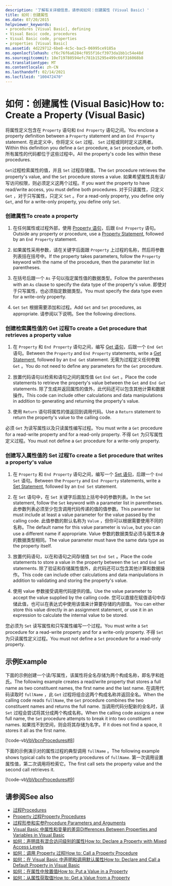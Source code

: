 ```yaml
---
description: '了解有关详细信息，请参阅如何：创建属性 (Visual Basic) '
title: 如何：创建属性
ms.date: 07/20/2015
helpviewer_keywords:
- procedures [Visual Basic], defining
- Visual Basic code, procedures
- Visual Basic code, properties
- properties [Visual Basic]
ms.assetid: 4d229712-6be8-4c5c-bac5-06995ce9185a
ms.openlocfilehash: cf6c76f6a6284cf055f16cf3973da1bb1c54e48d
ms.sourcegitcommit: 10e719780594efc781b15295e499c66f316068b8
ms.translationtype: MT
ms.contentlocale: zh-CN
ms.lasthandoff: 02/14/2021
ms.locfileid: "100472470"
---
```

# <a name="how-to-create-a-property-visual-basic"></a><span data-ttu-id="84ce2-103">如何：创建属性 (Visual Basic)</span><span class="sxs-lookup"><span data-stu-id="84ce2-103">How to: Create a Property (Visual Basic)</span></span>

<span data-ttu-id="84ce2-104">将属性定义包含在 `Property` 语句和 `End Property` 语句之间。</span><span class="sxs-lookup"><span data-stu-id="84ce2-104">You enclose a property definition between a `Property` statement and an `End Property` statement.</span></span> <span data-ttu-id="84ce2-105">在此定义中，你将定义 `Get` 过程、 `Set` 过程或同时定义这两者。</span><span class="sxs-lookup"><span data-stu-id="84ce2-105">Within this definition you define a `Get` procedure, a `Set` procedure, or both.</span></span> <span data-ttu-id="84ce2-106">所有属性的代码都位于这些过程中。</span><span class="sxs-lookup"><span data-stu-id="84ce2-106">All the property's code lies within these procedures.</span></span>  
  
 <span data-ttu-id="84ce2-107">`Get`过程检索属性的值，并且 `Set` 过程存储值。</span><span class="sxs-lookup"><span data-stu-id="84ce2-107">The `Get` procedure retrieves the property's value, and the `Set` procedure stores a value.</span></span> <span data-ttu-id="84ce2-108">如果希望属性具有读/写访问权限，则必须定义这两个过程。</span><span class="sxs-lookup"><span data-stu-id="84ce2-108">If you want the property to have read/write access, you must define both procedures.</span></span> <span data-ttu-id="84ce2-109">对于只读属性，只定义 `Get` ，对于只写属性，只定义 `Set` 。</span><span class="sxs-lookup"><span data-stu-id="84ce2-109">For a read-only property, you define only `Get`, and for a write-only property, you define only `Set`.</span></span>  
  
### <a name="to-create-a-property"></a><span data-ttu-id="84ce2-110">创建属性</span><span class="sxs-lookup"><span data-stu-id="84ce2-110">To create a property</span></span>  
  
1. <span data-ttu-id="84ce2-111">在任何属性或过程外部，使用 [Property 语句](../../../language-reference/statements/property-statement.md)，后跟 `End Property` 语句。</span><span class="sxs-lookup"><span data-stu-id="84ce2-111">Outside any property or procedure, use a [Property Statement](../../../language-reference/statements/property-statement.md), followed by an `End Property` statement.</span></span>  
  
2. <span data-ttu-id="84ce2-112">如果属性采用参数，请在关键字后面跟 `Property` 上过程的名称，然后将参数列表括在括号中。</span><span class="sxs-lookup"><span data-stu-id="84ce2-112">If the property takes parameters, follow the `Property` keyword with the name of the procedure, then the parameter list in parentheses.</span></span>  
  
3. <span data-ttu-id="84ce2-113">在括号后跟一个 `As` 子句以指定属性值的数据类型。</span><span class="sxs-lookup"><span data-stu-id="84ce2-113">Follow the parentheses with an `As` clause to specify the data type of the property's value.</span></span> <span data-ttu-id="84ce2-114">即使对于只写属性，也必须指定数据类型。</span><span class="sxs-lookup"><span data-stu-id="84ce2-114">You must specify the data type even for a write-only property.</span></span>  
  
4. <span data-ttu-id="84ce2-115">`Get` `Set` 根据需要添加和过程。</span><span class="sxs-lookup"><span data-stu-id="84ce2-115">Add `Get` and `Set` procedures, as appropriate.</span></span> <span data-ttu-id="84ce2-116">请参阅以下说明。</span><span class="sxs-lookup"><span data-stu-id="84ce2-116">See the following directions.</span></span>  
  
### <a name="to-create-a-get-procedure-that-retrieves-a-property-value"></a><span data-ttu-id="84ce2-117">创建检索属性值的 Get 过程</span><span class="sxs-lookup"><span data-stu-id="84ce2-117">To create a Get procedure that retrieves a property value</span></span>  
  
1. <span data-ttu-id="84ce2-118">在 `Property` 和 `End Property` 语句之间，编写 [Get 语句](../../../language-reference/statements/get-statement.md)，后跟一个 `End Get` 语句。</span><span class="sxs-lookup"><span data-stu-id="84ce2-118">Between the `Property` and `End Property` statements, write a [Get Statement](../../../language-reference/statements/get-statement.md), followed by an `End Get` statement.</span></span> <span data-ttu-id="84ce2-119">无需为过程定义任何参数 `Get` 。</span><span class="sxs-lookup"><span data-stu-id="84ce2-119">You do not need to define any parameters for the `Get` procedure.</span></span>  
  
2. <span data-ttu-id="84ce2-120">放置代码语句以检索和语句之间的属性值 `Get` `End Get` 。</span><span class="sxs-lookup"><span data-stu-id="84ce2-120">Place the code statements to retrieve the property's value between the `Get` and `End Get` statements.</span></span> <span data-ttu-id="84ce2-121">除了生成并返回属性的值外，此代码还可以包含其他计算和数据操作。</span><span class="sxs-lookup"><span data-stu-id="84ce2-121">This code can include other calculations and data manipulations in addition to generating and returning the property's value.</span></span>  
  
3. <span data-ttu-id="84ce2-122">使用 `Return` 语句将属性的值返回到调用代码。</span><span class="sxs-lookup"><span data-stu-id="84ce2-122">Use a `Return` statement to return the property's value to the calling code.</span></span>  
  
 <span data-ttu-id="84ce2-123">必须 `Get` 为读写属性以及只读属性编写过程。</span><span class="sxs-lookup"><span data-stu-id="84ce2-123">You must write a `Get` procedure for a read-write property and for a read-only property.</span></span> <span data-ttu-id="84ce2-124">不得 `Get` 为只写属性定义过程。</span><span class="sxs-lookup"><span data-stu-id="84ce2-124">You must not define a `Get` procedure for a write-only property.</span></span>  
  
### <a name="to-create-a-set-procedure-that-writes-a-propertys-value"></a><span data-ttu-id="84ce2-125">创建写入属性值的 Set 过程</span><span class="sxs-lookup"><span data-stu-id="84ce2-125">To create a Set procedure that writes a property's value</span></span>  
  
1. <span data-ttu-id="84ce2-126">在 `Property` 和 `End Property` 语句之间，编写一个 [Set 语句](../../../language-reference/statements/set-statement.md)，后跟一个 `End Set` 语句。</span><span class="sxs-lookup"><span data-stu-id="84ce2-126">Between the `Property` and `End Property` statements, write a [Set Statement](../../../language-reference/statements/set-statement.md), followed by an `End Set` statement.</span></span>  
  
2. <span data-ttu-id="84ce2-127">在 `Set` 语句中，在 `Set` 关键字后面加上括号中的参数列表。</span><span class="sxs-lookup"><span data-stu-id="84ce2-127">In the `Set` statement, follow the `Set` keyword with a parameter list in parentheses.</span></span> <span data-ttu-id="84ce2-128">此参数列表必须至少包含调用代码传递的值的值参数。</span><span class="sxs-lookup"><span data-stu-id="84ce2-128">This parameter list must include at least a value parameter for the value passed by the calling code.</span></span> <span data-ttu-id="84ce2-129">此值参数的默认名称为 `Value` ，但你可以根据需要使用不同的名称。</span><span class="sxs-lookup"><span data-stu-id="84ce2-129">The default name for this value parameter is `Value`, but you can use a different name if appropriate.</span></span> <span data-ttu-id="84ce2-130">Value 参数的数据类型必须与属性本身的数据类型相同。</span><span class="sxs-lookup"><span data-stu-id="84ce2-130">The value parameter must have the same data type as the property itself.</span></span>  
  
3. <span data-ttu-id="84ce2-131">放置代码语句，以在和语句之间存储值 `Set` `End Set` 。</span><span class="sxs-lookup"><span data-stu-id="84ce2-131">Place the code statements to store a value in the property between the `Set` and `End Set` statements.</span></span> <span data-ttu-id="84ce2-132">除了验证和存储属性值外，此代码还可以包含其他计算和数据操作。</span><span class="sxs-lookup"><span data-stu-id="84ce2-132">This code can include other calculations and data manipulations in addition to validating and storing the property's value.</span></span>  
  
4. <span data-ttu-id="84ce2-133">使用 value 参数接受调用代码提供的值。</span><span class="sxs-lookup"><span data-stu-id="84ce2-133">Use the value parameter to accept the value supplied by the calling code.</span></span> <span data-ttu-id="84ce2-134">您可以直接在赋值语句中存储此值，也可以在表达式中使用该值来计算要存储的内部值。</span><span class="sxs-lookup"><span data-stu-id="84ce2-134">You can either store this value directly in an assignment statement, or use it in an expression to calculate the internal value to be stored.</span></span>  
  
 <span data-ttu-id="84ce2-135">您必须为 `Set` 读写属性和只写属性编写一个过程。</span><span class="sxs-lookup"><span data-stu-id="84ce2-135">You must write a `Set` procedure for a read-write property and for a write-only property.</span></span> <span data-ttu-id="84ce2-136">不得 `Set` 为只读属性定义过程。</span><span class="sxs-lookup"><span data-stu-id="84ce2-136">You must not define a `Set` procedure for a read-only property.</span></span>  
  
## <a name="example"></a><span data-ttu-id="84ce2-137">示例</span><span class="sxs-lookup"><span data-stu-id="84ce2-137">Example</span></span>  

 <span data-ttu-id="84ce2-138">下面的示例创建一个读/写属性，该属性将全名存储为两个构成名称，即名字和姓氏。</span><span class="sxs-lookup"><span data-stu-id="84ce2-138">The following example creates a read/write property that stores a full name as two constituent names, the first name and the last name.</span></span> <span data-ttu-id="84ce2-139">在调用代码读取时 `fullName` ，此 `Get` 过程将组合这两个构成名称并返回全名。</span><span class="sxs-lookup"><span data-stu-id="84ce2-139">When the calling code reads `fullName`, the `Get` procedure combines the two constituent names and returns the full name.</span></span> <span data-ttu-id="84ce2-140">当调用代码分配新的全名时，该 `Set` 过程会尝试将其分成两个构成名称。</span><span class="sxs-lookup"><span data-stu-id="84ce2-140">When the calling code assigns a new full name, the `Set` procedure attempts to break it into two constituent names.</span></span> <span data-ttu-id="84ce2-141">如果找不到空间，则会将其存储为名字。</span><span class="sxs-lookup"><span data-stu-id="84ce2-141">If it does not find a space, it stores it all as the first name.</span></span>  
  
 [!code-vb[VbVbcnProcedures#8](~/samples/snippets/visualbasic/VS_Snippets_VBCSharp/VbVbcnProcedures/VB/Class1.vb#8)]  
  
 <span data-ttu-id="84ce2-142">下面的示例演示对的属性过程的典型调用 `fullName` 。</span><span class="sxs-lookup"><span data-stu-id="84ce2-142">The following example shows typical calls to the property procedures of `fullName`.</span></span> <span data-ttu-id="84ce2-143">第一次调用设置属性值，第二次调用将检索它。</span><span class="sxs-lookup"><span data-stu-id="84ce2-143">The first call sets the property value and the second call retrieves it.</span></span>  
  
 [!code-vb[VbVbcnProcedures#9](~/samples/snippets/visualbasic/VS_Snippets_VBCSharp/VbVbcnProcedures/VB/Class1.vb#9)]  
  
## <a name="see-also"></a><span data-ttu-id="84ce2-144">请参阅</span><span class="sxs-lookup"><span data-stu-id="84ce2-144">See also</span></span>

- [<span data-ttu-id="84ce2-145">过程</span><span class="sxs-lookup"><span data-stu-id="84ce2-145">Procedures</span></span>](./index.md)
- [<span data-ttu-id="84ce2-146">Property 过程</span><span class="sxs-lookup"><span data-stu-id="84ce2-146">Property Procedures</span></span>](./property-procedures.md)
- [<span data-ttu-id="84ce2-147">过程形参和实参</span><span class="sxs-lookup"><span data-stu-id="84ce2-147">Procedure Parameters and Arguments</span></span>](./procedure-parameters-and-arguments.md)
- [<span data-ttu-id="84ce2-148">Visual Basic 中属性和变量的差异</span><span class="sxs-lookup"><span data-stu-id="84ce2-148">Differences Between Properties and Variables in Visual Basic</span></span>](./differences-between-properties-and-variables.md)
- [<span data-ttu-id="84ce2-149">如何：声明具有混合访问级别的属性</span><span class="sxs-lookup"><span data-stu-id="84ce2-149">How to: Declare a Property with Mixed Access Levels</span></span>](./how-to-declare-a-property-with-mixed-access-levels.md)
- [<span data-ttu-id="84ce2-150">如何：调用 Property 过程</span><span class="sxs-lookup"><span data-stu-id="84ce2-150">How to: Call a Property Procedure</span></span>](./how-to-call-a-property-procedure.md)
- [<span data-ttu-id="84ce2-151">如何：在 Visual Basic 中声明和调用默认属性</span><span class="sxs-lookup"><span data-stu-id="84ce2-151">How to: Declare and Call a Default Property in Visual Basic</span></span>](./how-to-declare-and-call-a-default-property.md)
- [<span data-ttu-id="84ce2-152">如何：在属性中放置值</span><span class="sxs-lookup"><span data-stu-id="84ce2-152">How to: Put a Value in a Property</span></span>](./how-to-put-a-value-in-a-property.md)
- [<span data-ttu-id="84ce2-153">如何：从属性获取值</span><span class="sxs-lookup"><span data-stu-id="84ce2-153">How to: Get a Value from a Property</span></span>](./how-to-get-a-value-from-a-property.md)
